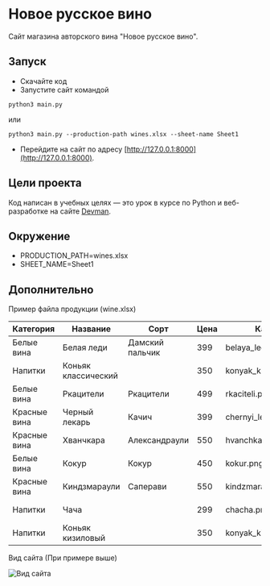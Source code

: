# Новое русское вино

Сайт магазина авторского вина "Новое русское вино".

## Запуск

- Скачайте код
- Запустите сайт командой
```
python3 main.py
```
или
```
python3 main.py --production-path wines.xlsx --sheet-name Sheet1
```
- Перейдите на сайт по адресу [http://127.0.0.1:8000](http://127.0.0.1:8000).

## Цели проекта

Код написан в учебных целях — это урок в курсе по Python и веб-разработке на сайте [Devman](https://dvmn.org).

## Окружение
- PRODUCTION_PATH=wines.xlsx
- SHEET_NAME=Sheet1

## Дополнительно
Пример файла продукции (wine.xlsx)

|Категория|Название|Сорт|Цена|Картинка|Акция|
|---|---|---|---|---|---|
|Белые вина|Белая леди|Дамский пальчик|399|belaya_ledi.png|Выгодное предложение|
|Напитки|Коньяк классический| |350|konyak_klassicheskyi.png| |
|Белые вина|Ркацители|Ркацители|499|rkaciteli.png| |
|Красные вина|Черный лекарь|Качич|399|chernyi_lekar.png| |
|Красные вина|Хванчкара|Александраули|550|hvanchkara.png| |
|Белые вина|Кокур|Кокур|450|kokur.png| |
|Красные вина|Киндзмараули|Саперави|550|kindzmarauli.png| |
|Напитки|Чача| |299|chacha.png|Выгодное предложение|
|Напитки|Коньяк кизиловый| |350|konyak_kizilovyi.png| |

Вид сайта (При примере выше)

![Вид сайта](https://i.imgur.com/nSS8h65.jpeg)
